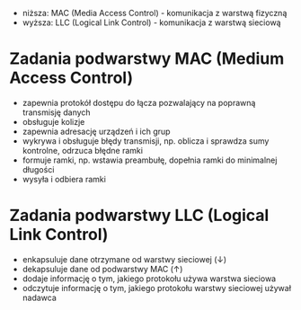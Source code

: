 - niższa: MAC (Media Access Control) - komunikacja z warstwą fizyczną
- wyższa: LLC (Logical Link Control) - komunikacja z warstwą sieciową
# Zadania podwarstwy MAC (Medium Access Control)

- zapewnia protokół dostępu do łącza pozwalający na poprawną transmisję danych
- obsługuje kolizje
- zapewnia adresację urządzeń i ich grup
- wykrywa i obsługuje błędy transmisji, np. oblicza i sprawdza sumy kontrolne, odrzuca błędne ramki
- formuje ramki, np. wstawia preambułę, dopełnia ramki do minimalnej długości
- wysyła i odbiera ramki
# Zadania podwarstwy LLC (Logical Link Control)

- enkapsuluje dane otrzymane od warstwy sieciowej ($\downarrow$)
- dekapsuluje dane od podwarstwy MAC ($\uparrow$)
- dodaje informację o tym, jakiego protokołu używa warstwa sieciowa
- odczytuje informację o tym, jakiego protokołu warstwy sieciowej używał nadawca